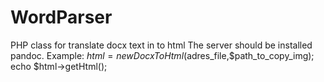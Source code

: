 # WordParser
PHP class for translate docx text in to html
The server should be installed pandoc.
Example:
$html = new DocxToHtml($adres_file,$path_to_copy_img);
echo $html->getHtml();
